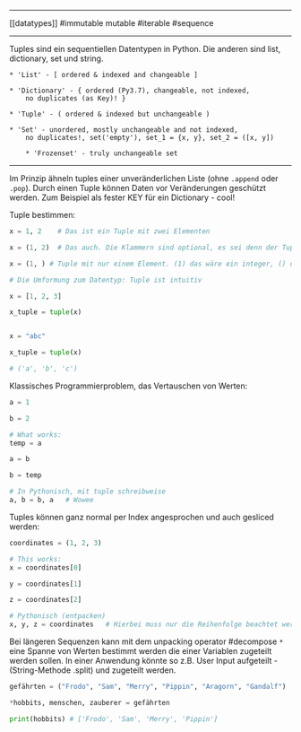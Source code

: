 ___
[[datatypes]]
#immutable mutable
#iterable
#sequence 
___
Tuples sind ein sequentiellen Datentypen in Python. 
Die anderen sind list, dictionary, set und string.

	* 'List' - [ ordered & indexed and changeable ]
	
	* 'Dictionary' - { ordered (Py3.7), changeable, not indexed, 
	    no duplicates (as Key)! }
	
	* 'Tuple' - ( ordered & indexed but unchangeable )
	
	* 'Set' - unordered, mostly unchangeable and not indexed, 
	    no duplicates!, set('empty'), set_1 = {x, y}, set_2 = ([x, y])
	
		* 'Frozenset' - truly unchangeable set

___
Im Prinzip ähneln tuples einer unveränderlichen Liste (ohne `.append` oder `.pop`). 
Durch einen Tuple können Daten vor Veränderungen geschützt werden. Zum Beispiel als fester KEY für ein Dictionary - cool!

Tuple bestimmen:
```python
x = 1, 2    # Das ist ein Tuple mit zwei Elementen

x = (1, 2)  # Das auch. Die Klammern sind optional, es sei denn der Tuple ist leer

x = (1, ) # Tuple mit nur einem Element. (1) das wäre ein integer, () das wiederum ein tuple, verwirrend

# Die Umformung zum Datentyp: Tuple ist intuitiv

x = [1, 2, 3]

x_tuple = tuple(x)


x = "abc"

x_tuple = tuple(x)

# ('a', 'b', 'c') 
```

Klassisches Programmierproblem, das Vertauschen von Werten:
```python
a = 1

b = 2

# What works:
temp = a

a = b

b = temp

# In Pythonisch, mit tuple schreibweise
a, b = b, a   # Wowee
```

Tuples können ganz normal per Index angesprochen und auch gesliced werden:
```python
coordinates = (1, 2, 3)

# This works:
x = coordinates[0]

y = coordinates[1]

z = coordinates[2]

# Pythonisch (entpacken)
x, y, z = coordinates   # Hierbei muss nur die Reihenfolge beachtet werden
```

Bei längeren Sequenzen kann mit dem unpacking operator #decompose `*` eine Spanne von Werten bestimmt werden die einer Variablen zugeteilt werden sollen. In einer Anwendung könnte so z.B. User Input aufgeteilt - (String-Methode .split) und zugeteilt werden.
```python
gefährten = ("Frodo", "Sam", "Merry", "Pippin", "Aragorn", "Gandalf")

*hobbits, menschen, zauberer = gefährten

print(hobbits) # ['Frodo', 'Sam', 'Merry', 'Pippin']
```